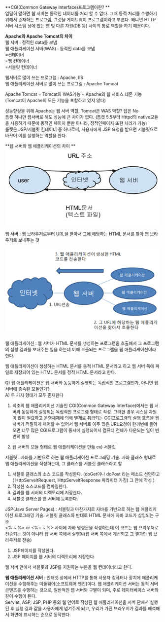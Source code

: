 **CGI(Common Gateway Interface)프로그램이란? **</br>
엄밀히 말하면 웹 서버는 동적인 데이터를 처리 할 수 없다. 그때 동적 처리를 수행하기 위해서 존재하는 프로그램, 그것을 게이트웨이 프로그램이라고 부른다. 왜냐면 HTTP 서버 시스템 상에 있는 웹 및 다른 자원(DB 등) 사이의 통로 역할을 하기 때문이다.

**Apache와 Apache Tomcat의 차이**</br>
웹 서버 : 정적인 data를 보냄</br>
웹 애플리케이션 서버(WAS) : 동적인 data를 보냄 </br>
=컨테이너</br>
=웹 컨테이너</br>
=서블릿 컨테이너 </br>

웹서버로 많이 쓰는 프로그램 : Apache, IIS </br>
웹 애플리케이션 서버로 많이 쓰는 프로그램 : Apache Tomcat</br>

Apache Tomcat = Tomcat의 WAS기능 + Apache의 웹 서비스 데몬 기능 </br>
(Tomcat이 Apache의 모든 기능을 포함하고 있지 않다)</br>

성능향상을 위해 Apache는 웹 서버 역할, Tomcat은 WAS 역할? 답은 No </br>
톰캣 하나만 웹서버로 해도 성능에 큰 차이가 없다. (톰캣 5.5부터 Httpd의 native모듈을 사용하기 때문에 동적인 페이지 뿐만 아니라, 정적인페이지 또한 처리가 가능) </br>
톰캣은 JSP/서블릿 컨테이너 중 하나로써, 사용자에게 JSP 요청을 받으면 서블릿으로 바꾸어 이를 실행하는 역할을 한다. </br>

**웹 서버와 웹 애플리케이션의 차이 **
![](33.PNG)

웹 서버 : 웹 브라우저로부터 URL을 받아서 그에 해당하는 HTML 문서를 찾아 웹 브라우저로 보내주는 것 </br>

![](11.PNG)

웹 애플리케이션 : 웹 서버가 HTML 문서를 생성하는 프로그램을 호출해서 그 프로그램의 실행 결과를 보내주는 일을 하는데 이때 호출되는 프로그램을 웹 애플리케이션이라 한다.

웹 애플리케이션이 생성하는 HTML 문서를 동적 HTML 문서라고 하고 웹 서버 쪽에 파일로 저장되어 있는 HTML 문서를 정적 HTML 문서라고 한다.

Q) 웹 애플리케이션은 웹 서버와 동등하게 실행되는 독립적인 프로그램인가, 아니면 웹 서버에 종속된 모듈인가? </br>
A) 두 가지 형태가 모두 존재한다 </br>
1. 최초의 웹 애플리케이션 기술인 CGI(Common Gateway Interface)에서는 웹 서버와 동등하게 실행되는 독립적인 프로그램 형태로 작성. 그러한 경우 시스템 자원이 많이 필요하고 운영체제에 의해 별개로 취급되는 CGI프로그램의 실행 흐름을 웹서버가 적절하게 제어할 수 없어서 웹 서버로 아주 많은 URL요청이 한꺼번에 들어오면 너무 많은 CGI프로그램이 동시에 실행되어서 컴퓨터 전체가 다운되는 일이 빈번히 발생

2. 웹 서버의 모듈 형태로 웹 애플리케이션을 만듦 ex) 서블릿
 
서블릿 : 자바를 기반으로 하는 웹 애플리케이션 프로그래밍 기술.  자바 클래스 형태로 웹 애플리케이션을 작성하는데, 그 클래스를 서블릿 클래스라고 함

1. 서블릿 클래스의 소스 코드를 작성한다.
(doGet이나 doPost 라는 메소드 선언하고</br>( HttpServeltRequest, HttpServeltResponse 파라미터 가짐) 그 안에 작성 )
2. 작성한 소스코드를 컴파일한다.
3. 결과를 웹 서버의 디렉토리에 저장한다.
4. 서블릿 클래스를 웹 서버에 등록한다. 


JSP(Java Server Pages) : 서블릿과 마찬가지로 자바를 기반으로 하는 웹 애플리케이션 프로그래밍 기술. 서블릿 클래스와 반대로 HTML 문서에 자바 코드가 삽입되는 구조 </br>
<% ~ %> or <%= ~ %> 사이에 자바 명령문을 작성하는데 이 코드는 웹 브라우저로 전송되는 것이 아니라 웹 서버 쪽에서 실행됨(웹 서버 쪽에서 계선되고 그 결과만 웹 브라우저로 전송) </br>

1. JSP페이지를 작성한다.
2. JSP 페이지를 웹 서버의 디렉토리에 저장한다 

웹 서버 안에서 서블릿과 JSP를 지원하는 부분을 웹 컨테이너라고 한다.</br>

**웹 애플리케이션 서버** : 인터넷 상에서 HTTP를 통해 사용자 컴퓨터나 장치에 애플리케이션을 수행해주는 미들웨어(소프트웨어 엔진)이다. 웹 애플리케이션 서버는 동적 서버 콘텐츠를 수행하는 것으로, 일반적인 웹 서버와 구별이 되며, 주로 데이터베이스 서버와 같이 수행이 된다. </br>
Servlet, ASP, JSP, PHP 등의 웹 언어로 작성된 웹 애플리케이션을 서버 단에서 실행된 후 실행 결과 값을 사용자에게 넘겨주게 되고, 우리가 가진 브라우저가 결과를 해석해서 화면에 표시하는 순으로 동작한다.

